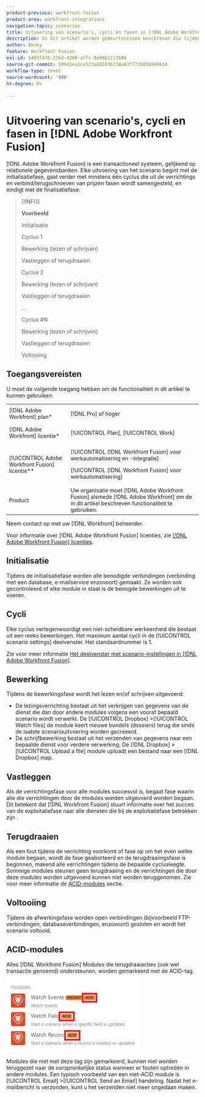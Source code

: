 ```yaml
---
product-previous: workfront-fusion
product-area: workfront-integrations
navigation-topic: scenarios
title: Uitvoering van scenario's, cycli en fasen in [!DNL Adobe Workfront Fusion]
description: In dit artikel worden gebeurtenissen beschreven die tijdens een [!DNL Adobe Workfront Fusion] het scenario loopt, zoals initialisatie, verrichtingen, begaat, en terugdraaiversies.
author: Becky
feature: Workfront Fusion
exl-id: 5403f476-226d-4268-affc-8e06b1117684
source-git-commit: 59941ea1ce523a0d1036138a83f771b058049b34
workflow-type: tm+mt
source-wordcount: '480'
ht-degree: 0%

---
```


# Uitvoering van scenario&#39;s, cycli en fasen in [!DNL Adobe Workfront Fusion]

[!DNL Adobe Workfront Fusion] is een transactioneel systeem, gelijkend op relationele gegevensbanken. Elke uitvoering van het scenario begint met de initialisatiefase, gaat verder met minstens één cyclus die uit de verrichtings en verbind/terugschroeven van prijzen fasen wordt samengesteld, en eindigt met de finalisatiefase:

>[!INFO]
>
>**Voorbeeld**
>
>Initialisatie
>
>Cyclus 1
>
>Bewerking (lezen of schrijven)
>
>Vastleggen of terugdraaien
>
>Cyclus 2
>
>Bewerking (lezen of schrijven)
>
>Vastleggen of terugdraaien
>
>...
>
>Cyclus #N
>
>Bewerking (lezen of schrijven)
>
>Vastleggen of terugdraaien
>
>Voltooiing

## Toegangsvereisten

U moet de volgende toegang hebben om de functionaliteit in dit artikel te kunnen gebruiken:

<table style="table-layout:auto"> 
 <col> 
 <col> 
 <tbody> 
  <tr> 
    <td role="rowheader">[!DNL Adobe Workfront] plan*</td> 
   <td> <p>[!DNL Pro] of hoger</p> </td> 
  </tr> 
  <tr data-mc-conditions=""> 
   <td role="rowheader">[!DNL Adobe Workfront] licentie*</td> 
   <td> <p>[!UICONTROL Plan], [!UICONTROL Work]</p> </td> 
  </tr> 
  <tr> 
   <td role="rowheader">[!UICONTROL Adobe Workfront Fusion] licentie**</td> 
  <td> <p>[!UICONTROL [!DNL Workfront Fusion] voor werkautomatisering en -integratie] </p><p>[!UICONTROL [!DNL Workfront Fusion] voor werkautomatisering] </p>  </td>  
  </tr> 
  <tr> 
   <td role="rowheader">Product</td> 
   <td>Uw organisatie moet [!DNL Adobe Workfront Fusion] alsmede [!DNL Adobe Workfront] om de in dit artikel beschreven functionaliteit te gebruiken.</td> 
  </tr> 
 </tbody> 
</table>

Neem contact op met uw [!DNL Workfront] beheerder.

Voor informatie over [!DNL Adobe Workfront Fusion] licenties, zie [[!DNL Adobe Workfront Fusion] licenties](../../workfront-fusion/get-started/license-automation-vs-integration.md).

## Initialisatie

Tijdens de initialisatiefase worden alle benodigde verbindingen (verbinding met een database, e-mailservice enzovoort) gemaakt. Ze worden ook gecontroleerd of elke module in staat is de beoogde bewerkingen uit te voeren.

## Cycli

Elke cyclus vertegenwoordigt een niet-scheidbare werkeenheid die bestaat uit een reeks bewerkingen. Het maximum aantal cycli in de [!UICONTROL scenario settings] deelvenster. Het standaardnummer is 1.

Zie voor meer informatie [Het deelvenster met scenario-instellingen in [!DNL Adobe Workfront Fusion]](../../workfront-fusion/scenarios/scenario-settings-panel.md).

## Bewerking

Tijdens de bewerkingsfase wordt het lezen en/of schrijven uitgevoerd:

* De lezingsverrichting bestaat uit het verkrijgen van gegevens van de dienst die dan door andere modules volgens een vooraf bepaald scenario wordt verwerkt. De [!UICONTROL Dropbox] >[!UICONTROL Watch files] de module keert nieuwe bundels (dossiers) terug die sinds de laatste scenariouitvoering worden gecreeerd.
* De schrijfbewerking bestaat uit het verzenden van gegevens naar een bepaalde dienst voor verdere verwerking. De [!DNL Dropbox] >[!UICONTROL Upload a file] module uploadt een bestand naar een [!DNL Dropbox] map.

## Vastleggen

Als de verrichtingsfase voor alle modules succesvol is, begaat fase waarin alle die verrichtingen door de modules worden uitgevoerd worden begaan. Dit betekent dat [!DNL Workfront Fusion] stuurt informatie over het succes van de exploitatiefase naar alle diensten die bij de exploitatiefase betrokken zijn .

## Terugdraaien

Als een fout tijdens de verrichting voorkomt of fase op om het even welke module begaan, wordt de fase geaborteerd en de terugdraaiingsfase is begonnen, makend alle verrichtingen tijdens de bepaalde cyclusleegte. Sommige modules steunen geen terugdraaiing en de verrichtingen die door deze modules worden uitgevoerd kunnen niet worden teruggenomen. Zie voor meer informatie de [ACID-modules](#acid-modules) sectie.

## Voltooiing

Tijdens de afwerkingsfase worden open verbindingen (bijvoorbeeld FTP-verbindingen, databaseverbindingen, enzovoort) gesloten en wordt het scenario voltooid.

## ACID-modules

Alles [!DNL Workfront Fusion] Modules die terugdraaiacties (ook wel transactie genoemd) ondersteunen, worden gemarkeerd met de ACID-tag.

![](assets/acid-modules-350x189.png)

Modules die niet met deze tag zijn gemarkeerd, kunnen niet worden teruggezet naar de oorspronkelijke status wanneer er fouten optreden in andere modules. Een typisch voorbeeld van een niet-ACID module is [!UICONTROL Email] >[!UICONTROL Send an Email] handeling. Nadat het e-mailbericht is verzonden, kunt u het verzenden niet meer ongedaan maken.
